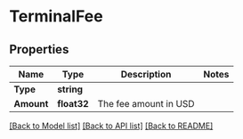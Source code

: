 # TerminalFee

## Properties

Name | Type | Description | Notes
------------ | ------------- | ------------- | -------------
**Type** | **string** |  | 
**Amount** | **float32** | The fee amount in USD | 

[[Back to Model list]](../README.md#documentation-for-models) [[Back to API list]](../README.md#documentation-for-api-endpoints) [[Back to README]](../README.md)


